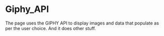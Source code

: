 # Giphy_API
The page uses the GIPHY API to display images and data that populate as per the user choice. And it does other stuff. 
